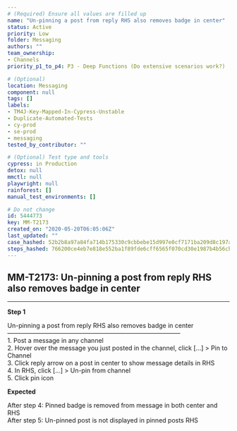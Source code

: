 ```yaml
---
# (Required) Ensure all values are filled up
name: "Un-pinning a post from reply RHS also removes badge in center"
status: Active
priority: Low
folder: Messaging
authors: ""
team_ownership:
- Channels
priority_p1_to_p4: P3 - Deep Functions (Do extensive scenarios work?)

# (Optional)
location: Messaging
component: null
tags: []
labels:
- TM4J-Key-Mapped-In-Cypress-Unstable
- Duplicate-Automated-Tests
- cy-prod
- se-prod
- messaging
tested_by_contributor: ""

# (Optional) Test type and tools
cypress: in Production
detox: null
mmctl: null
playwright: null
rainforest: []
manual_test_environments: []

# Do not change
id: 5444773
key: MM-T2173
created_on: "2020-05-20T06:05:06Z"
last_updated: ""
case_hashed: 52b2b8a97a84fa714b175330c9cbbebe15d997e0cf7171ba209d8c197a4a3af00971e6cc68b6e0adf71088face97c1aa
steps_hashed: 766200ce4eb7e818e552ba1f89fde6cff6565f070cd30e1987b4b56cb85fea094a40ce26d4c64a78d9ac2122b9ba0aac
---
```


<!-- (Auto-generated) Based on frontmatter's "key" and "name" -->

## MM-T2173: Un-pinning a post from reply RHS also removes badge in center

---

**Step 1**

Un-pinning a post from reply RHS also removes badge in center\
————————————————————————————\
1\. Post a message in any channel\
2\. Hover over the message you just posted in the channel, click \[...] > Pin to Channel\
3\. Click reply arrow on a post in center to show message details in RHS\
4\. In RHS, click \[...] > Un-pin from channel\
5\. Click pin icon

**Expected**

After step 4: Pinned badge is removed from message in both center and RHS\
After step 5: Un-pinned post is not displayed in pinned posts RHS
